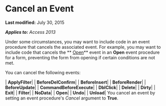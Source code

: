 
# Cancel an Event

 **Last modified:** July 30, 2015

 _**Applies to:** Access 2013_

Under some circumstances, you may want to include code in an event procedure that cancels the associated event. For example, you may want to include code that cancels the  ** [Open](8638E6D9-29AF-A007-44F5-9BADA14ADB29.md)** event in an **Open** event procedure for a form, preventing the form from opening if certain conditions are not met.

You can cancel the following events:


| **ApplyFilter**|
| **BeforeDelConfirm**|
| **BeforeInsert**|
| **BeforeRender**|
| **BeforeUpdate**|
| **CommandBeforeExecute**|
| **DblClick**|
| **Delete**|
| **Dirty**|
| **Exit**|
| **Filter**|
| **NoData**|
| **Open**|
| **Undo**|
| **Unload**|
You cancel an event by setting an event procedure's  _Cancel_ argument to **True**. 
